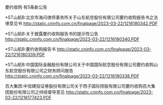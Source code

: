 要约收购 有5条新公告 

*ST山航B:北京市海问律师事务所关于山东航空股份有限公司要约收购报告书之法律意见书 http://static.cninfo.com.cn/finalpage/2023-03-22/1216180342.PDF 

*ST山航B:关于披露要约收购报告书的提示性公告 http://static.cninfo.com.cn/finalpage/2023-03-22/1216180340.PDF 

*ST山航B:要约收购报告书 http://static.cninfo.com.cn/finalpage/2023-03-22/1216180339.PDF 

*ST山航B:中国国际金融股份有限公司关于中国国际航空股份有限公司要约收购山东航空股份有限公司之财务顾问报告 http://static.cninfo.com.cn/finalpage/2023-03-22/1216180338.PDF 

百大集团:中信建投证券股份有限公司关于西子国际控股有限公司要约收购百大集团股份有限公司之持续督导意见 http://static.cninfo.com.cn/finalpage/2023-03-22/1216177423.PDF 

